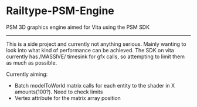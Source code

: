 Railtype-PSM-Engine
===================

PSM 3D graphics engine aimed for Vita using the PSM SDK

-------------------

This is a side project and currently not anything serious. Mainly wanting to look into what kind of performance can be achieved. The SDK on vita currently has /MASSIVE/ timesink for gfx calls, so attempting to limit them as much as possible.

Currently aiming:
* Batch modelToWorld matrix calls for each entity to the shader in X amounts(100?). Need to check limits
* Vertex attribute for the matrix array position
